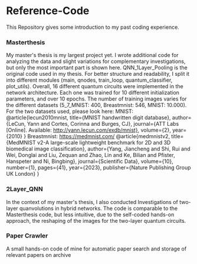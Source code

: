 # Reference-Code
This Repository gives some introduction to my past coding experience.


### Masterthesis ###
My master's thesis is my largest project yet. I wrote additional code for analyzing the data and slight variations for complementary investigations, but only the most important part is shown here. QNN_1Layer_Pooling is the original code used in my thesis. For better structure and readability, I split it into different modules (main, qnodes, train_loop, quantum_classifier, plot_utils). Overall, 16 different quantum circuits were implemented in the network architecture. Each one was trained for 10 different initialization parameters, and over 10 epochs. The number of training images varies for the different datasets (5_7_MNIST: 400, Breastmnist: 546, MNIST: 10.000).
For the two datasets used, please look here: 
MNIST:    @article{lecun2010mnist,
           title={MNIST handwritten digit database},
           author={LeCun, Yann and Cortes, Corinna and Burges, CJ},
           journal={ATT Labs [Online]. Available: http://yann.lecun.com/exdb/mnist},
           volume={2},
           year={2010}
          }
Breastmnist:   https://medmnist.com/
              @article{medmnistv2,
              title={MedMNIST v2-A large-scale lightweight benchmark for 2D and 3D biomedical image classification},
              author={Yang, Jiancheng and Shi, Rui and Wei, Donglai and Liu, Zequan and Zhao, Lin and Ke, Bilian and Pfister, Hanspeter and Ni, Bingbing},
              journal={Scientific Data},
              volume={10},
              number={1},
              pages={41},
              year={2023},
              publisher={Nature Publishing Group UK London}
              }

### 2Layer_QNN ###
In the context of my master's thesis, I also conducted Investigations of two-layer quanvolutions in hybrid networks. The code is comparable to the Masterthesis code, but less intuitive, due to the self-coded hands-on approach, the reshaping of the images for the two-layer quantum circuits.

### Paper Crawler ###
A small hands-on code of mine for automatic paper search and storage of relevant papers on archive

